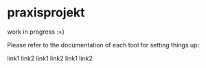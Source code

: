 # praxisprojekt

work in progress :=)

Please refer to the documentation of each tool for setting things up:

link1
link2
link1
link2
link1
link2